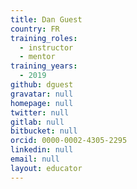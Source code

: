 ```yaml
---
title: Dan Guest
country: FR
training_roles:
  - instructor
  - mentor
training_years:
  - 2019
github: dguest
gravatar: null
homepage: null
twitter: null
gitlab: null
bitbucket: null
orcid: 0000-0002-4305-2295
linkedin: null
email: null
layout: educator
---
```


<!-- Optional: Write something about yourself below the '- - >'.
You can use Markdown syntax to style this page.
-->
